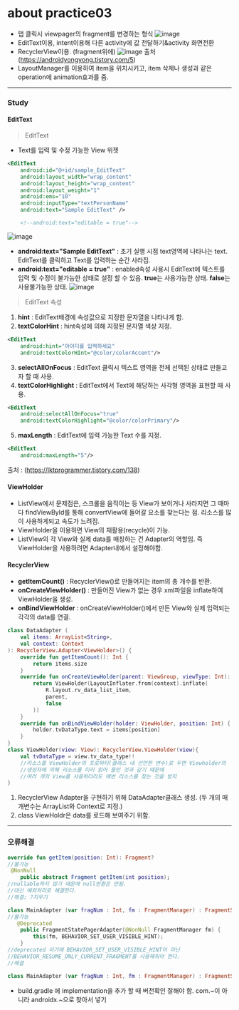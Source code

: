 about practice03
============
- 탭 클릭시 viewpager의 fragment를 변경하는 형식
![image](https://user-images.githubusercontent.com/44865268/74635075-94248b80-51a8-11ea-9133-63109bfa13e8.png)
- EditText이용, intent이용해 다른 activity에 값 전달하기&activity 화면전환
- RecyclerView이용. (fragment위에)
![image](https://user-images.githubusercontent.com/44865268/74825958-1bf7ca80-534e-11ea-9b4b-73b4d80ac3e5.png)
출처(https://androidyongyong.tistory.com/5)
- LayoutManager를 이용하여 item을 위치시키고, item 삭제나 생성과 같은 operation에 animation효과를 줌.

***
### Study
#### EditText
> EditText
- Text를 입력 및 수정 가능한 View 위젯
```xml
<EditText
    android:id="@+id/sample_EditText"
    android:layout_width="wrap_content"
    android:layout_height="wrap_content"
    android:layout_weight="1"
    android:ems="10"
    android:inputType="textPersonName"
    android:text="Sample EditText" />

    <!--android:text="editable = true"-->

```
![image](https://user-images.githubusercontent.com/44865268/74804868-d70b6e00-5324-11ea-876a-3075fa048f97.png)

- **android:text="Sample EditText"** : 초기 실행 시점 text영역에 나타나는 text. EditText를 클릭하고 Text를 입력하는 순간 사라짐.
- **android:text="editable = true"** : enabled속성 사용시 EditText에 텍스트를 입력 및 수정이 불가능한 상태로 설정 할 수 있음. **true**는 사용가능한 상태. **false**는 사용불가능한 상태.
![image](https://user-images.githubusercontent.com/44865268/74805050-6dd82a80-5325-11ea-9315-1594f1a69dc7.png)

> EditText 속성
1. **hint** : EditText배경에 속성값으로 지정한 문자열을 나타나게 함.
2. **textColorHint** : hint속성에 의해 지정된 문자열 색상 지정.
```xml
<EditText
    android:hint="아이디를 입력하세요"
    android:textColorHInt="@color/colorAccent"/>
```
3. **selectAllOnFocus** : EditText 클릭시 텍스트 영역을 전체 선택된 상태로 만들고자 할 때 사용.
4. **textColorHighlight** : EditText에서 Text에 해당하는 사각형 영역을 표현할 때 사용.
```xml
<EditText
    android:selectAllOnFocus="true"
    android:textColorHighlight="@color/colorPrimary"/>
```
5. **maxLength** : EditText에 입력 가능한 Text 수를 지정.
```xml
<EditText
    android:maxLength="5"/>
```

출처 : (https://lktprogrammer.tistory.com/138)

#### ViewHolder
- ListView에서 문제점은, 스크롤을 움직이는 등 View가 보이거나 사라지면 그 때마다 findViewById를 통해 convertView에 들어갈 요소를 찾는다는 점. 리소스를 많이 사용하게되고 속도가 느려짐.
- ViewHolder을 이용하면 View의 재활용(recycle)이 가능.
- ListView의 각 View와 실제 data를 매칭하는 건 Adapter의 역할임. 즉 ViewHolder을 사용하려면 Adapter내에서 설정해야함.

#### RecyclerView
- **getItemCount()** : RecyclerView()로 만들어지는 item의 총 개수를 반환.
- **onCreateViewHolder()** : 만들어진 View가 없는 경우 xml파일을 inflate하여 ViewHolder을 생성.
- **onBindViewHolder** : onCreateViewHolder()에서 만든 View와 실제 입력되는 각각의 data를 연결.
```kt
class DataAdapter (
    val items: ArrayList<String>,
    val context: Context
): RecyclerView.Adapter<ViewHolder>() {
    override fun getItemCount(): Int {
        return items.size
    }
    override fun onCreateViewHolder(parent: ViewGroup, viewType: Int): ViewHolder {
        return ViewHolder(LayoutInflater.from(context).inflate(
            R.layout.rv_data_list_item,
            parent,
            false
        ))
    }
    override fun onBindViewHolder(holder: ViewHolder, position: Int) {
        holder.tvDataType.text = items[position]
    }
}
class ViewHolder(view: View): RecyclerView.ViewHolder(view){
    val tvDataType = view.tv_data_type!!
    //리소스를 ViewHolder의 프로퍼티(클래스 내 선언한 변수)로 두면 Viewholder의
    //생성자에 의해 리소스를 미리 읽어 들인 것과 같기 때문에
    //여러 개의 View를 사용하더라도 매번 리소스를 찾는 것을 방지
}
```
1. RecyclerView Adapter을 구현하기 위해 DataAdapter클래스 생성. (두 개의 매개변수는 ArrayList와 Context로 지정.)
2. class ViewHoldr은 data를 로드해 보여주기 위함.
***
### 오류해결
```kt
override fun getItem(position: Int): Fragment?
//불가능
 @NonNull
    public abstract Fragment getItem(int position);
//nullable하지 않기 때문에 null반환은 안됨. 
//대신 예외처리로 해결한다.
//해결: ?지우기
```

```kt
class MainAdapter (var fragNum : Int, fm : FragmentManager) : FragmentStatePagerAdapter(fm) {...}
//불가능
   @Deprecated
    public FragmentStatePagerAdapter(@NonNull FragmentManager fm) {
        this(fm, BEHAVIOR_SET_USER_VISIBLE_HINT);
    }
//deprecated 이기에 BEHAVIOR_SET_USER_VISIBLE_HINT이 아닌
//BEHAVIOR_RESUME_ONLY_CURRENT_FRAGMENT를 사용해줘야 한다.
//해결

class MainAdapter (var fragNum : Int, fm : FragmentManager) : FragmentStatePagerAdapter(fm, BEHAVIOR_RESUME_ONLY_CURRENT_FRAGMENT) {...}

```
- build.gradle 에 implementation을 추가 할 때 버전확인 잘해야 함. com.~이 아니라 androidx.~으로 찾아서 넣기
